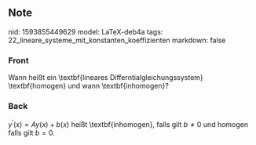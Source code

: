 ## Note
nid: 1593855449629
model: LaTeX-deb4a
tags: 22_lineare_systeme_mit_konstanten_koeffizienten
markdown: false

### Front
Wann heißt ein \textbf{lineares Differntialgleichungssystem} \textbf{homogen} und wann \textbf{inhomogen}?

### Back
$y^{\prime}(x)=A y(x)+b(x)$ heißt \textbf{inhomogen}, falls gilt $b \neq 0$ und homogen falls gilt $b = 0$.
